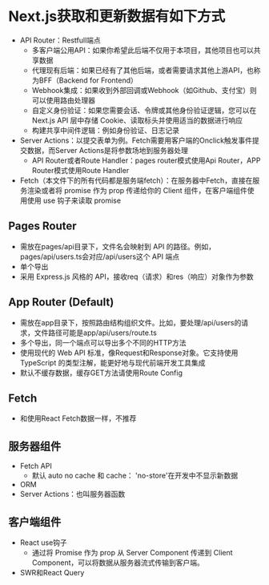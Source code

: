 # Next.js获取和更新数据有如下方式

* API Router：Restfull端点
  * 多客户端公用API：如果你希望此后端不仅用于本项目，其他项目也可以共享数据
  * 代理现有后端：如果已经有了其他后端，或者需要请求其他上游API，也称为BFF（Backend for Frontend）
  * Webhook集成：如果收到外部回调或Webhook（如Github、支付宝）则可以使用路由处理器
  * 自定义身份验证：如果您需要会话、令牌或其他身份验证逻辑，您可以在 Next.js API 层中存储 Cookie、读取标头并使用适当的数据进行响应
  * 构建共享中间件逻辑：例如身份验证、日志记录
* Server Actions：以提交表单为例。Fetch需要用客户端的Onclick触发事件提交数据，而Server Actions是将参数场地到服务器处理
  * API Router或者Route Handler：pages router模式使用Api Router，APP Router模式使用Route Handler
* Fetch（本文件下的所有代码都是服务端fetch）：在服务器中Fetch，直接在服务渲染或者将 promise 作为 prop 传递给你的 Client 组件，在客户端组件使用使用 use 钩子来读取 promise

## Pages Router

* 需放在pages/api目录下，文件名会映射到 API 的路径。例如，pages/api/users.ts会对应/api/users这个 API 端点
* 单个导出
* 采用 Express.js 风格的 API，接收req（请求）和res（响应）对象作为参数

## App Router (Default)

* 需放在app目录下，按照路由结构组织文件。比如，要处理/api/users的请求，文件路径可能是app/api/users/route.ts
* 多个导出，同一个端点可以导出多个不同的HTTP方法
* 使用现代的 Web API 标准，像Request和Response对象。它支持使用 TypeScript 的类型注解，能更好地与现代前端开发工具集成
* 默认不缓存数据，缓存GET方法请使用Route Config

## Fetch

* 和使用React Fetch数据一样，不推荐

## 服务器组件

* Fetch API
  * 默认 auto no cache 和 cache： 'no-store'在开发中不显示新数据
* ORM
* Server Actions：也叫服务器函数

## 客户端组件

* React use钩子
  * 通过将 Promise 作为 prop 从 Server Component 传递到 Client Component，可以将数据从服务器流式传输到客户端。
* SWR和React Query
